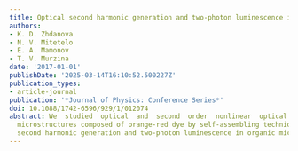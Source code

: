 ```yaml
---
title: Optical second harmonic generation and two-photon luminescence in organic microstructures
authors:
- K. D. Zhdanova
- N. V. Mitetelo
- E. A. Mamonov
- T. V. Murzina
date: '2017-01-01'
publishDate: '2025-03-14T16:10:52.500227Z'
publication_types:
- article-journal
publication: '*Journal of Physics: Conference Series*'
doi: 10.1088/1742-6596/929/1/012074
abstract: We  studied  optical  and  second  order  nonlinear  optical  effects  in  arrays  of  frustum-shaped
  microstructures composed of orange-red dye by self-assembling technique. Optical
  second harmonic generation and two-photon luminescence in organic microstructures.
---
```

